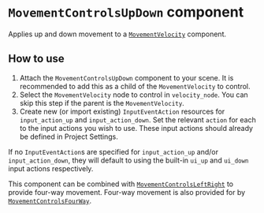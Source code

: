 # `MovementControlsUpDown` component

Applies up and down movement to a [`MovementVelocity`](MovementVelocity.md) component.

## How to use

1. Attach the `MovementControlsUpDown` component to your scene.  It is recommended to add this as a child of the `MovementVelocity` to control.
2. Select the `MovementVelocity` node to control in `velocity_node`.  You can skip this step if the parent is the `MovementVelocity`.
3. Create new (or import existing) `InputEventAction` resources for `input_action_up` and `input_action_down`.  Set the relevant `action` for each to the input actions you wish to use.  These input actions should already be defined in Project Settings.  

If no `InputEventAction`s are specified for `input_action_up` and/or `input_action_down`, they will default to using the built-in `ui_up` and `ui_down` input actions respectively.

This component can be combined with [`MovementControlsLeftRight`](MovementControlsLeftRight.md) to provide four-way movement.  Four-way movement is also provided for by [`MovementControlsFourWay`](MovementControlsFourWay.md).

